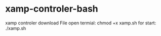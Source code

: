 # xamp-controler-bash
xamp controler
download File open termial:
chmod +x xamp.sh
for start:
./xamp.sh
